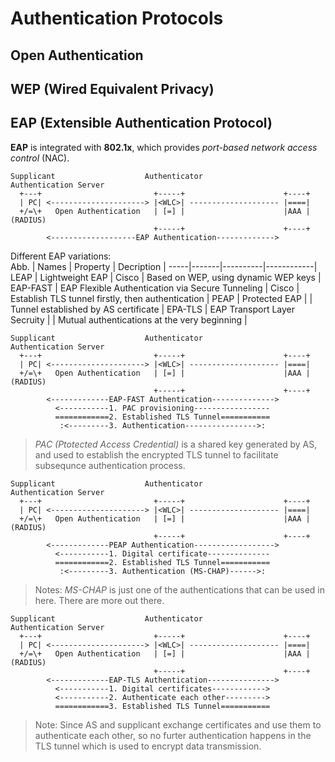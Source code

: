 # Authentication Protocols

## Open Authentication

## WEP (Wired Equivalent Privacy)

## EAP (Extensible Authentication Protocol)
**EAP** is integrated with **802.1x**, which provides _port-based network access control_ (NAC).
```
Supplicant                    Authenticator               Authentication Server
  +---+                         +-----+                      +----+
  | PC| <---------------------> |<WLC>| -------------------- |====|
  +/=\+   Open Authentication   | [=] |                      |AAA | (RADIUS)
                                +-----+                      +----+
        <-------------------EAP Authentication------------->
```
Different EAP variations:  
Abb. | Names | Property | Decription |
-----|-------|----------|------------|
LEAP | Lightweight EAP | Cisco | Based on WEP, using dynamic WEP keys |
EAP-FAST | EAP Flexible Authentication via Secure Tunneling | Cisco | Establish TLS tunnel firstly, then authentication |
PEAP | Protected EAP | | Tunnel established by AS certificate |
EPA-TLS | EAP Transport Layer Secruity | | Mutual authentications at the very beginning |
```
Supplicant                    Authenticator               Authentication Server
  +---+                         +-----+                      +----+
  | PC| <---------------------> |<WLC>| -------------------- |====|
  +/=\+   Open Authentication   | [=] |                      |AAA | (RADIUS)
                                +-----+                      +----+
        <-------------EAP-FAST Authentication-------------->
          <-----------1. PAC provisioning-----------------
          ============2. Established TLS Tunnel===========
           :<---------3. Authentication---------------->:
```
  > _PAC (Ptotected Access Credential)_ is a shared key generated by AS, and used to establish the encrypted TLS tunnel to facilitate subsequnce authentication process.
```
Supplicant                    Authenticator               Authentication Server
  +---+                         +-----+                      +----+
  | PC| <---------------------> |<WLC>| -------------------- |====|
  +/=\+   Open Authentication   | [=] |                      |AAA | (RADIUS)
                                +-----+                      +----+
        <-------------PEAP Authentication------------------>
          <-----------1. Digital certificate--------------
          ============2. Established TLS Tunnel===========
           :<---------3. Authentication (MS-CHAP)------>:
```
  > Notes: _MS-CHAP_ is just one of the authentications that can be used in here. There are more out there.
```
Supplicant                    Authenticator               Authentication Server
  +---+                         +-----+                      +----+
  | PC| <---------------------> |<WLC>| -------------------- |====|
  +/=\+   Open Authentication   | [=] |                      |AAA | (RADIUS)
                                +-----+                      +----+
        <-------------EAP-TLS Authentication--------------->
          <-----------1. Digital certificates------------>
          <-----------2. Authenticate each other--------->
          ============3. Established TLS Tunnel===========
```
  > Note: Since AS and supplicant exchange certificates and use them to authenticate each other, so no furter authentication happens in the TLS tunnel which is used to encrypt data transmission.

